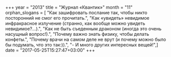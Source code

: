 +++
year = "2013"
title = "Журнал «Квантик»"
month = "11"
orphan_slogans = [ "Как зашифровать послание так, чтобы никто посторонний не смог его прочитать.", "Как «увидеть» невидимое инфракрасное излучение (странно, как вообще можно увидеть невидимое?...).", "Как не быть съеденным драконом (иногда это очень насущный вопрос!).", "Почему важно знать физику, чтобы делать конфеты.", "Почему врачи на самом деле не врут (и почему можно было бы подумать, что это так:)).", "- И много других интересных вещей!",]
date = "2017-05-25T15:27:47+03:00"
+++
